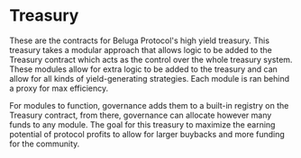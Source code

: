 # Treasury

These are the contracts for Beluga Protocol's high yield treasury. This treasury takes a modular approach that allows logic to be added to the Treasury contract which acts as the control over the whole treasury system. These modules allow for extra logic to be added to the treasury and can allow for all kinds of yield-generating strategies. Each module is ran behind a proxy for max efficiency. 

For modules to function, governance adds them to a built-in registry on the Treasury contract, from there, governance can allocate however many funds to any module. The goal for this treasury to maximize the earning potential of protocol profits to allow for larger buybacks and more funding for the community.
